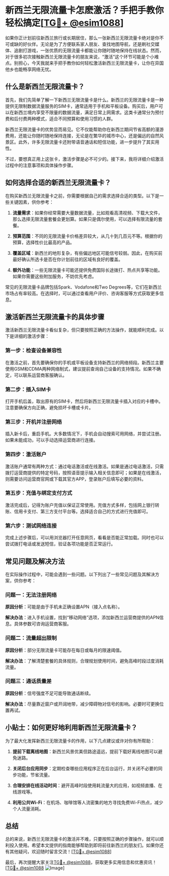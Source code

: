 # 新西兰无限流量卡怎麽激活？手把手教你轻松搞定[[TG💪+ @esim1088](https://t.me/s/esim1088)]

如果你正计划前往新西兰旅行或长期居住，那么一张新西兰无限流量卡绝对是你不可或缺的好伙伴。无论是为了方便联系家人朋友、查找地图导航，还是刷社交媒体、追剧打游戏，一张优质的无限流量卡都能让你随时随地保持在线状态。然而，对于很多初次接触新西兰无限流量卡的朋友来说，“激活”这个环节可能是个小难点。别担心，今天我就来手把手教你如何轻松激活新西兰无限流量卡，让你在异国他乡也能畅享网络无忧。

## 什么是新西兰无限流量卡？

首先，我们先简单了解一下新西兰无限流量卡是什么。新西兰的无限流量卡是一种提供无限制数据流量服务的SIM卡，通常适用于手机和平板设备。购买后，用户可以在新西兰境内享受不限量的数据流量，满足日常上网需求。这类卡通常分为预付费和后付费两种模式，适合不同预算和使用习惯的人群。

新西兰无限流量卡的优势显而易见。它不仅能帮助你在新西兰期间节省高额的漫游费用，还能让你随时随地保持连接，无论是在繁华的城市中心，还是偏远的自然风景区。此外，许多无限流量卡还附带语音通话和短信功能，进一步提升了其实用性。

不过，要想真正用上这张卡，激活步骤是必不可少的。接下来，我将详细介绍激活过程中的注意事项和具体操作步骤。

## 如何选择合适的新西兰无限流量卡？

在购买新西兰无限流量卡之前，你需要根据自己的需求选择合适的类型。以下是一些关键因素，供你参考：

1. **流量需求**：如果你经常需要大量数据流量，比如观看高清视频、下载大文件，那么选择无限流量套餐会更划算。如果只是偶尔使用，可以选择有限流量的套餐。

2. **预算范围**：不同的无限流量卡价格差异较大，从几十到几百元不等。根据你的预算，选择性价比最高的产品。

3. **覆盖区域**：新西兰的地形复杂，有些偏远地区可能信号较弱。因此，在购买前最好确认所选卡是否在你计划前往的区域有良好的覆盖。

4. **额外功能**：一些无限流量卡可能还提供免费国际长途拨打、热点共享等功能。如果你需要这些附加服务，不妨优先考虑。

常见的无限流量卡品牌包括Spark、Vodafone和Two Degrees等，它们在新西兰市场占有率较高。在选择时，可以通过查看用户评价、咨询客服等方式获取更多信息。

## 激活新西兰无限流量卡的具体步骤

激活新西兰无限流量卡看似复杂，但只要按照正确的方法操作，就能顺利完成。以下是详细的激活步骤：

### 第一步：检查设备兼容性

在激活之前，首先要确保你的手机或平板设备支持新西兰的网络频段。新西兰主要使用GSM和CDMA两种网络制式，建议提前查询自己设备的支持情况。如果不确定，可以联系运营商客服确认。

### 第二步：插入SIM卡

打开手机后盖，取出原有的SIM卡，然后将新西兰无限流量卡插入对应的卡槽中。注意要确保方向正确，避免损坏卡槽或卡片。

### 第三步：开机并注册网络

插入新卡后，重启手机。大多数情况下，手机会自动搜索可用网络，并尝试注册。如果未能成功，可以手动选择运营商进行连接。

### 第四步：激活账户

激活账户通常有两种方式：通过电话激活或在线激活。如果是通过电话激活，只需拨打运营商提供的特定号码，按照语音提示输入相关信息即可；如果是在线激活，则需要访问运营商官网或下载其官方APP，登录账户后填写必要的资料。

### 第五步：充值与绑定支付方式

激活完成后，记得为账户充值以保证正常使用。充值方式多样，包括网上银行转账、信用卡支付、第三方支付平台等。选择适合自己的方式进行充值即可。

### 第六步：测试网络连接

完成上述步骤后，可以用浏览器打开任意网页，看看是否能正常加载。同时也可以尝试拨打电话或发送短信，验证各项功能是否正常运行。

## 常见问题及解决方法

在实际操作过程中，可能会遇到一些问题。以下列出了一些常见问题及其解决方案，供你参考：

### 问题一：无法注册网络

**原因分析**：可能是由于手机未正确设置APN（接入点名称）。

**解决办法**：进入手机设置，找到“移动网络”选项，添加新西兰运营商提供的APN信息。具体参数可咨询运营商客服。

### 问题二：流量超出限制

**原因分析**：部分无限流量卡可能存在每日或每月的限速阈值。

**解决办法**：了解清楚套餐的具体规则，合理规划使用时间，避免高峰时段过度消耗流量。

### 问题三：通话质量差

**原因分析**：信号强度不足可能导致通话断续。

**解决办法**：尽量靠近窗户或开阔地带，减少障碍物对信号的影响。必要时可更换位置再试。

## 小贴士：如何更好地利用新西兰无限流量卡？

为了最大化发挥新西兰无限流量卡的作用，以下几点建议或许对你有所帮助：

1. **提前下载离线地图**：新西兰风景优美但路途遥远，提前下载好离线地图可以避免迷路。

2. **关闭后台应用同步**：定期检查哪些应用程序正在后台运行，并关闭不必要的同步功能，节省流量。

3. **合理安排在线活动时间**：避开高峰时段使用耗流量大的应用，如视频直播、在线游戏等。

4. **利用公共Wi-Fi**：在机场、咖啡馆等人流密集的地方寻找免费Wi-Fi热点，减少个人流量消耗。

## 总结

总的来说，新西兰无限流量卡的激活并不难，只要按照正确的步骤操作，就可以顺利投入使用。希望本文提供的指南能够帮助到即将前往新西兰的朋友们。如果你还有其他疑问，欢迎随时留言交流！[[TG💪+ @esim1088](https://t.me/s/esim1088)]

最后，再次提醒大家关注[TG💪+ @esim1088](https://t.me/s/esim1088)，获取更多实用信息和优惠资讯！[[TG💪+ @esim1088](https://t.me/s/esim1088) ![Image](https://i.postimg.cc/4NQfJmqS/Snipaste-2025-05-13-00-14-12.png)]